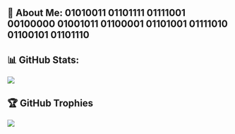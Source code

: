 ## 💫 About Me: 01010011 01101111 01111001 00100000 01001011 01100001 01101001 01111010 01100101 01101110

## 📊 GitHub Stats:

<!--![](https://github-readme-stats.vercel.app/api?username=ByKaizen&theme=shadow_green&hide_border=false&include_all_commits=false&count_private=false)<br/>-->
![](https://github-readme-streak-stats.herokuapp.com/?user=ByKaizen&theme=shadow_green&hide_border=false)<br/>

## 🏆 GitHub Trophies
![](https://github-profile-trophy.vercel.app/?username=ByKaizen&theme=shadow_green&no-frame=false&no-bg=true&margin-w=4)
